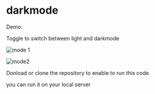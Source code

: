 # darkmode

Demo: 


Toggle to switch between light and darkmode

![mode 1](https://user-images.githubusercontent.com/75726095/188607421-c9820929-dd32-4ef6-bc5c-dda3d40012b3.png)

![mode2](https://user-images.githubusercontent.com/75726095/188607477-4a8d077b-fc8f-4931-8ea0-5f74579cebfd.png)
 
 Donload or clone the repository to enable to run this code
 
 you can run it on your local server
